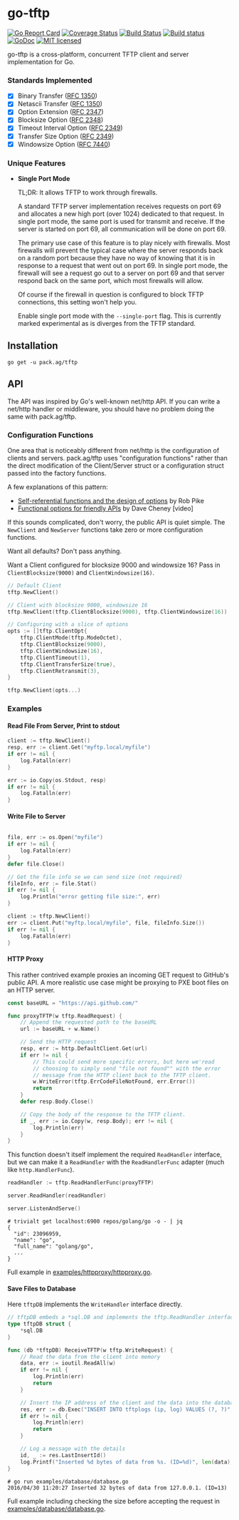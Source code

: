 # go-tftp

[![Go Report Card](https://goreportcard.com/badge/vcabbage/go-tftp)](https://goreportcard.com/report/vcabbage/go-tftp)
[![Coverage Status](https://coveralls.io/repos/github/vcabbage/go-tftp/badge.svg?branch=master)](https://coveralls.io/github/vcabbage/go-tftp?branch=master)
[![Build Status](https://travis-ci.org/vcabbage/go-tftp.svg?branch=master)](https://travis-ci.org/vcabbage/go-tftp)
[![Build status](https://ci.appveyor.com/api/projects/status/0sxw1t6jjoe4yc9p/branch/master?svg=true)](https://ci.appveyor.com/project/vCabbage/trivialt/branch/master)
[![GoDoc](https://godoc.org/pack.ag/tftp?status.svg)](http://godoc.org/pack.ag/tftp)
[![MIT licensed](https://img.shields.io/badge/license-MIT-blue.svg)](https://raw.githubusercontent.com/vcabbage/go-tftp/master/LICENSE)


go-tftp is a cross-platform, concurrent TFTP client and server implementation for Go.


### Standards Implemented

- [X] Binary Transfer ([RFC 1350](https://tools.ietf.org/html/rfc1350))
- [X] Netascii Transfer ([RFC 1350](https://tools.ietf.org/html/rfc1350))
- [X] Option Extension ([RFC 2347](https://tools.ietf.org/html/rfc2347))
- [X] Blocksize Option ([RFC 2348](https://tools.ietf.org/html/rfc2348))
- [X] Timeout Interval Option ([RFC 2349](https://tools.ietf.org/html/rfc2349))
- [X] Transfer Size Option ([RFC 2349](https://tools.ietf.org/html/rfc2349))
- [X] Windowsize Option ([RFC 7440](https://tools.ietf.org/html/rfc7440))

### Unique Features

- __Single Port Mode__

    TL;DR: It allows TFTP to work through firewalls.

    A standard TFTP server implementation receives requests on port 69 and allocates a new high port (over 1024) dedicated to that request.
    In single port mode, the same port is used for transmit and receive. If the server is started on port 69, all communication will
    be done on port 69.
    
    The primary use case of this feature is to play nicely with firewalls. Most firewalls will prevent the typical case where the server responds
    back on a random port because they have no way of knowing that it is in response to a request that went out on port 69. In single port mode,
    the firewall will see a request go out to a server on port 69 and that server respond back on the same port, which most firewalls will allow.
    
    Of course if the firewall in question is configured to block TFTP connections, this setting won't help you.
    
    Enable single port mode with the `--single-port` flag. This is currently marked experimental as is diverges from the TFTP standard.

## Installation

```
go get -u pack.ag/tftp
```

## API

The API was inspired by Go's well-known net/http API. If you can write a net/http handler or middleware, you should have no problem doing the same with pack.ag/tftp.

### Configuration Functions

One area that is noticeably different from net/http is the configuration of clients and servers. pack.ag/tftp uses "configuration functions" rather than the direct modification of the
Client/Server struct or a configuration struct passed into the factory functions.

A few explanations of this pattern:
* [Self-referential functions and the design of options](http://commandcenter.blogspot.com/2014/01/self-referential-functions-and-design.html) by Rob Pike
* [Functional options for friendly APIs](https://www.youtube.com/watch?v=24lFtGHWxAQ) by Dave Cheney [video]

If this sounds complicated, don't worry, the public API is quiet simple. The `NewClient` and `NewServer` functions take zero or more configuration functions.

Want all defaults? Don't pass anything.

Want a Client configured for blocksize 9000 and windowsize 16? Pass in `ClientBlocksize(9000)` and `ClientWindowsize(16)`.

``` go
// Default Client
tftp.NewClient()

// Client with blocksize 9000, windowsize 16
tftp.NewClient(tftp.ClientBlocksize(9000), tftp.ClientWindowsize(16))

// Configuring with a slice of options
opts := []tftp.ClientOpt{
    tftp.ClientMode(tftp.ModeOctet),
    tftp.ClientBlocksize(9000),
    tftp.ClientWindowsize(16),
    tftp.ClientTimeout(1),
    tftp.ClientTransferSize(true),
    tftp.ClientRetransmit(3),
}

tftp.NewClient(opts...)
```

### Examples

#### Read File From Server, Print to stdout

``` go
client := tftp.NewClient()
resp, err := client.Get("myftp.local/myfile")
if err != nil {
    log.Fatalln(err)
}

err := io.Copy(os.Stdout, resp)
if err != nil {
    log.Fatalln(err)
}
```

#### Write File to Server

``` go

file, err := os.Open("myfile")
if err != nil {
    log.Fatalln(err)
}
defer file.Close()

// Get the file info se we can send size (not required)
fileInfo, err := file.Stat()
if err != nil {
    log.Println("error getting file size:", err)
}

client := tftp.NewClient()
err := client.Put("myftp.local/myfile", file, fileInfo.Size())
if err != nil {
    log.Fatalln(err)
}
```


#### HTTP Proxy

This rather contrived example proxies an incoming GET request to GitHub's public API. A more realistic use case might be proxying to PXE boot files on an HTTP server.

``` go
const baseURL = "https://api.github.com/"

func proxyTFTP(w tftp.ReadRequest) {
	// Append the requested path to the baseURL
	url := baseURL + w.Name()

	// Send the HTTP request
	resp, err := http.DefaultClient.Get(url)
	if err != nil {
		// This could send more specific errors, but here we'read
		// choosing to simply send "file not found"" with the error
		// message from the HTTP client back to the TFTP client.
		w.WriteError(tftp.ErrCodeFileNotFound, err.Error())
		return
	}
	defer resp.Body.Close()

	// Copy the body of the response to the TFTP client.
	if _, err := io.Copy(w, resp.Body); err != nil {
		log.Println(err)
	}
}
```


This function doesn't itself implement the required `ReadHandler` interface, but we can make it a `ReadHandler` with the `ReadHandlerFunc` adapter (much like `http.HandlerFunc`).

``` go
readHandler := tftp.ReadHandlerFunc(proxyTFTP)

server.ReadHandler(readHandler)

server.ListenAndServe()
```

```
# trivialt get localhost:6900 repos/golang/go -o - | jq
{
  "id": 23096959,
  "name": "go",
  "full_name": "golang/go",
  ...
}
```

Full example in [examples/httpproxy/httpproxy.go](https://github.com/vcabbage/go-tftp/blob/master/examples/httpproxy/httpproxy.go).

#### Save Files to Database

Here `tftpDB` implements the `WriteHandler` interface directly.

``` go
// tftpDB embeds a *sql.DB and implements the tftp.ReadHandler interface.
type tftpDB struct {
	*sql.DB
}

func (db *tftpDB) ReceiveTFTP(w tftp.WriteRequest) {
	// Read the data from the client into memory
	data, err := ioutil.ReadAll(w)
	if err != nil {
		log.Println(err)
		return
	}

	// Insert the IP address of the client and the data into the database
	res, err := db.Exec("INSERT INTO tftplogs (ip, log) VALUES (?, ?)", w.Addr().IP.String(), string(data))
	if err != nil {
		log.Println(err)
		return
	}

	// Log a message with the details
	id, _ := res.LastInsertId()
	log.Printf("Inserted %d bytes of data from %s. (ID=%d)", len(data), w.Addr().IP, id)
}
```

```
# go run examples/database/database.go
2016/04/30 11:20:27 Inserted 32 bytes of data from 127.0.0.1. (ID=13)
```

Full example including checking the size before accepting the request in [examples/database/database.go](https://github.com/vcabbage/go-tftp/blob/master/examples/database/database.go).
